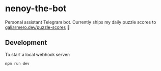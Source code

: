 # nenoy-the-bot
Personal assistant Telegram bot. Currently ships my daily puzzle scores to [galiarmero.dev/puzzle-scores](https://galiarmero.dev/puzzle-scores) 🚀

## Development

To start a local webhook server:

```sh
npm run dev
```